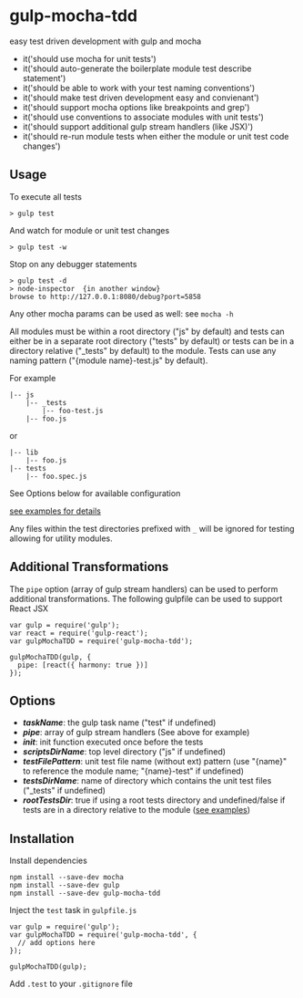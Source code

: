 # gulp-mocha-tdd
easy test driven development with gulp and mocha

* it('should use mocha for unit tests')
* it('should auto-generate the boilerplate module test describe statement')
* it('should be able to work with your test naming conventions')
* it('should make test driven development easy and convienant')
* it('should support mocha options like breakpoints and grep')
* it('should use conventions to associate modules with unit tests')
* it('should support additional gulp stream handlers (like JSX)')
* it('should re-run module tests when either the module or unit test code changes')


Usage
-----------

To execute all tests
```
> gulp test
```
And watch for module or unit test changes
```
> gulp test -w
```
Stop on any debugger statements
```
> gulp test -d
> node-inspector  {in another window}
browse to http://127.0.0.1:8080/debug?port=5858
```
Any other mocha params can be used as well: see ```mocha -h```


All modules must be within a root directory ("js" by default) and tests can either be in a separate root directory ("tests" by default) or tests can be in a directory relative ("_tests" by default) to the module.  Tests can use any naming pattern ("{module name}-test.js" by default).

For example
```
|-- js
    |-- _tests
        |-- foo-test.js
    |-- foo.js
```
or
```
|-- lib
    |-- foo.js
|-- tests
    |-- foo.spec.js
```

See Options below for available configuration

[see examples for details](https://github.com/jhudson8/gulp-mocha-tdd/tree/master/examples)

Any files within the test directories prefixed with ```_``` will be ignored for testing allowing for utility modules.


Additional Transformations
------------
The ```pipe``` option (array of gulp stream handlers) can be used to perform additional transformations.  The
following gulpfile can be used to support React JSX
```
var gulp = require('gulp');
var react = require('gulp-react');
var gulpMochaTDD = require('gulp-mocha-tdd');

gulpMochaTDD(gulp, {
  pipe: [react({ harmony: true })]
});
```

Options
------------
* ***taskName***: the gulp task name ("test" if undefined)
* ***pipe***: array of gulp stream handlers (See above for example)
* ***init***: init function executed once before the tests
* ***scriptsDirName***: top level directory ("js" if undefined)
* ***testFilePattern***: unit test file name (without ext) pattern (use "{name}" to reference the module name; "{name}-test" if undefined)
* ***testsDirName***: name of directory which contains the unit test files ("_tests" if undefined)
* ***rootTestsDir***: true if using a root tests directory and undefined/false if tests are in a directory relative to the module ([see examples](https://github.com/jhudson8/gulp-mocha-tdd/tree/master/examples))


Installation
------------
Install dependencies
```
npm install --save-dev mocha
npm install --save-dev gulp
npm install --save-dev gulp-mocha-tdd
```

Inject the ```test``` task in ```gulpfile.js```
```
var gulp = require('gulp');
var gulpMochaTDD = require('gulp-mocha-tdd', {
  // add options here
});

gulpMochaTDD(gulp);
```

Add ```.test``` to your ```.gitignore``` file
